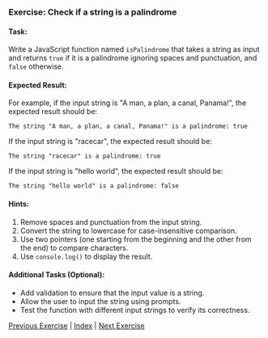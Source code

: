 ### Exercise: Check if a string is a palindrome

#### Task:
Write a JavaScript function named `isPalindrome` that takes a string as input and returns `true` if it is a palindrome ignoring spaces and punctuation, and `false` otherwise.

#### Expected Result:
For example, if the input string is "A man, a plan, a canal, Panama!", the expected result should be:
```
The string "A man, a plan, a canal, Panama!" is a palindrome: true
```
If the input string is "racecar", the expected result should be:
```
The string "racecar" is a palindrome: true
```
If the input string is "hello world", the expected result should be:
```
The string "hello world" is a palindrome: false
```

#### Hints:
1. Remove spaces and punctuation from the input string.
2. Convert the string to lowercase for case-insensitive comparison.
3. Use two pointers (one starting from the beginning and the other from the end) to compare characters.
4. Use `console.log()` to display the result.

#### Additional Tasks (Optional):
- Add validation to ensure that the input value is a string.
- Allow the user to input the string using prompts.
- Test the function with different input strings to verify its correctness.


[Previous Exercise](../06/README.md) | [Index](../../README.md) | [Next Exercise](../08/README.md)